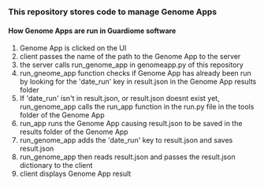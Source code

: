 ### This repository stores code to manage Genome Apps<p>

#### How Genome Apps are run in Guardiome software
1. Genome App is clicked on the UI
2. client passes the name of the path to the Genome App to the server
3. the server calls run_genome_app in genomeapp.py of this repository
4. run_gneome_app function checks if Genome App has already been run by looking for the 'date_run' key in result.json in the Genome App results folder
5. If 'date_run' isn't in result.json, or result.json doesnt exist yet, run_genome_app calls the run_app function in the run.py file in the tools folder of the Genome App
6. run_app runs the Genome App causing result.json to be saved in the results folder of the Genome App
7. run_genome_app adds the 'date_run' key to result.json and saves result.json
8. run_genome_app then reads result.json and passes the result.json dictionary to the client
9. client displays Genome App result

